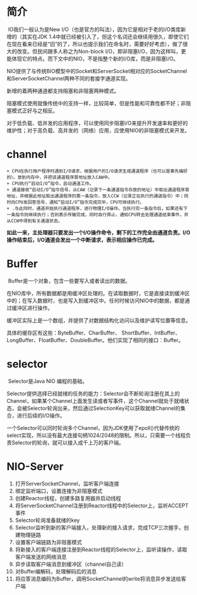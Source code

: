 # 简介

​	IO我们一般认为是New I/O（也是官方的叫法），因为它是相对于老的I/O类库新增的（其实在JDK 1.4中就已经被引入了，但这个名词还会继续用很久，即使它们在现在看来已经是“旧”的了，所以也提示我们在命名时，需要好好考虑），做了很大的改变。但民间跟多人称之为Non-block I/O，即非阻塞I/O，因为这样叫，更能体现它的特点。而下文中的NIO，不是指整个新的I/O库，而是非阻塞I/O。

​	NIO提供了与传统BIO模型中的Socket和ServerSocket相对应的SocketChannel和ServerSocketChannel两种不同的套接字通道实现。

  新增的着两种通道都支持阻塞和非阻塞两种模式。

  阻塞模式使用就像传统中的支持一样，比较简单，但是性能和可靠性都不好；非阻塞模式正好与之相反。

  对于低负载、低并发的应用程序，可以使用同步阻塞I/O来提升开发速率和更好的维护性；对于高负载、高并发的（网络）应用，应使用NIO的非阻塞模式来开发。

# channel

	+ CPU在执行用户程序时遇到I/O请求，根据用户的I/O请求生成通道程序（也可以是事先编好的）。放到内存中，并把该通道程序首地址放入CAW中。
	+ CPU执行“启动I/O”指令，启动通道工作。
	+ 通道接收“启动I/O”指令信号，从CAW（记录下一条通道指令存放的地址）中取出通道程序首地址，并根据此地址取出通道程序的第一条指令，放入CCW（记录正在执行的通道指令）中；同时向CPU发回答信号，通知“启动I/O”指令完成完毕，CPU可继续执行。
	+ .与此同时，通道开始执行通道程序，进行物理I/O操作。当执行完一条指令后，如果还有下一条指令则继续执行；否则表示传输完成，同时自行停止，通知CPU转去处理通道结束事件，并从CCW中得到有关通道状态。

   **如此一来，主处理器只要发出一个I/O操作命令，剩下的工作完全由通道负责。I/O操作结束后，I/O通道会发出一个中断请求，表示相应操作已完成。**

# Buffer

​	Buffer是一个对象，包含一些要写入或者读出的数据。

  在NIO库中，所有数据都是用缓冲区处理的。在读取数据时，它是直接读到缓冲区中的；在写入数据时，也是写入到缓冲区中。任何时候访问NIO中的数据，都是通过缓冲区进行操作。

  缓冲区实际上是一个数组，并提供了对数据结构化访问以及维护读写位置等信息。

  具体的缓存区有这些：ByteBuffer、CharBuffer、 ShortBuffer、IntBuffer、LongBuffer、FloatBuffer、DoubleBuffer。他们实现了相同的接口：Buffer。

# selector

​	Selector是Java  NIO 编程的基础。

​    Selector提供选择已经就绪的任务的能力：Selector会不断轮询注册在其上的Channel，如果某个Channel上面发生读或者写事件，这个Channel就处于就绪状态，会被Selector轮询出来，然后通过SelectionKey可以获取就绪Channel的集合，进行后续的I/O操作。

  一个Selector可以同时轮询多个Channel，因为JDK使用了epoll()代替传统的select实现，所以没有最大连接句柄1024/2048的限制。所以，只需要一个线程负责Selector的轮询，就可以接入成千上万的客户端。



# NIO-Server

1. 打开ServerSocketChannel，监听客户端连接
2. 绑定监听端口，设置连接为非阻塞模式
3. 创建Reactor线程，创建多路复用器并启动线程
4. 将ServerSocketChannel注册到Reactor线程中的Selector上，监听ACCEPT事件
5. Selector轮询准备就绪的key
6.  Selector监听到新的客户端接入，处理新的接入请求，完成TCP三次握手，创建物理链路
7. 设置客户端链路为非阻塞模式
8. 将新接入的客户端连接注册到Reactor线程的Selector上，监听读操作，读取客户端发送的网络消息
9. 异步读取客户端消息到缓冲区（channel自己读）
10. 对Buffer编解码，处理解码后的消息
11. 将应答消息编码为Buffer，调用SocketChannel的write将消息异步发送给客户端





